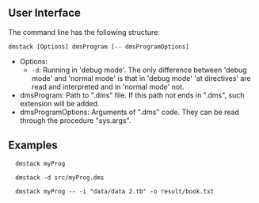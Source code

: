 ## User Interface

The command line has the following structure:

```dmstack [Options] dmsProgram [-- dmsProgramOptions]```

  - Options:
    - `-d`: Running in 'debug mode'. The only difference between 'debug mode'
            and 'normal mode' is that in 'debug mode' 'at directives' are
            read and interpreted and in 'normal mode' not.
  - dmsProgram: Path to ".dms" file. If this path not ends in ".dms", such
                extension will be added.
  - dmsProgramOptions: Arguments of ".dms" code. They can be read through
                       the procedure "sys.args".

## Examples

```
  dmstack myProg
```
```
  dmstack -d src/myProg.dms
```
```
  dmstack myProg -- -i "data/data 2.tb" -o result/book.txt
```
